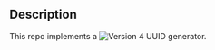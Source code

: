 ## Description
This repo implements a ![Version 4 UUID generator.](https://tools.ietf.org/html/rfc4122#section-4.4)
